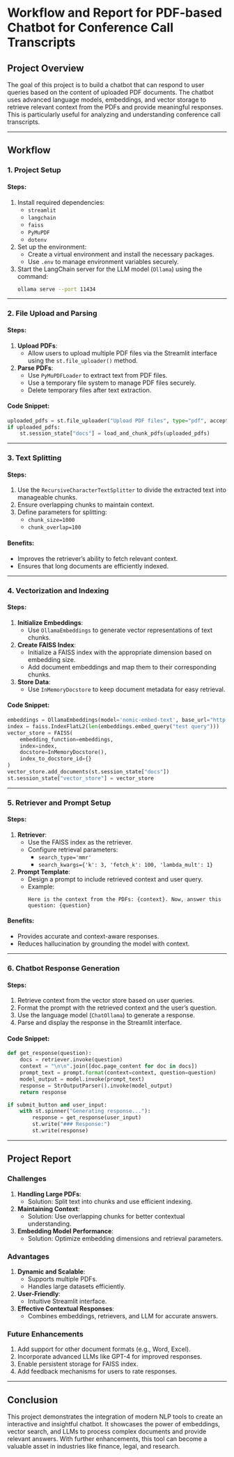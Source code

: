 # Workflow and Report for PDF-based Chatbot for Conference Call Transcripts

## Project Overview
The goal of this project is to build a chatbot that can respond to user queries based on the content of uploaded PDF documents. The chatbot uses advanced language models, embeddings, and vector storage to retrieve relevant context from the PDFs and provide meaningful responses. This is particularly useful for analyzing and understanding conference call transcripts.

---

## Workflow

### 1. **Project Setup**

#### Steps:
1. Install required dependencies:
   - `streamlit`
   - `langchain`
   - `faiss`
   - `PyMuPDF`
   - `dotenv`
2. Set up the environment:
   - Create a virtual environment and install the necessary packages.
   - Use `.env` to manage environment variables securely.
3. Start the LangChain server for the LLM model (`Ollama`) using the command:
   ```bash
   ollama serve --port 11434
   ```

---

### 2. **File Upload and Parsing**

#### Steps:
1. **Upload PDFs**:
   - Allow users to upload multiple PDF files via the Streamlit interface using the `st.file_uploader()` method.
2. **Parse PDFs**:
   - Use `PyMuPDFLoader` to extract text from PDF files.
   - Use a temporary file system to manage PDF files securely.
   - Delete temporary files after text extraction.

#### Code Snippet:
```python
uploaded_pdfs = st.file_uploader("Upload PDF files", type="pdf", accept_multiple_files=True)
if uploaded_pdfs:
    st.session_state["docs"] = load_and_chunk_pdfs(uploaded_pdfs)
```

---

### 3. **Text Splitting**

#### Steps:
1. Use the `RecursiveCharacterTextSplitter` to divide the extracted text into manageable chunks.
2. Ensure overlapping chunks to maintain context.
3. Define parameters for splitting:
   - `chunk_size=1000`
   - `chunk_overlap=100`

#### Benefits:
- Improves the retriever’s ability to fetch relevant context.
- Ensures that long documents are efficiently indexed.

---

### 4. **Vectorization and Indexing**

#### Steps:
1. **Initialize Embeddings**:
   - Use `OllamaEmbeddings` to generate vector representations of text chunks.
2. **Create FAISS Index**:
   - Initialize a FAISS index with the appropriate dimension based on embedding size.
   - Add document embeddings and map them to their corresponding chunks.
3. **Store Data**:
   - Use `InMemoryDocstore` to keep document metadata for easy retrieval.

#### Code Snippet:
```python
embeddings = OllamaEmbeddings(model='nomic-embed-text', base_url="http://localhost:11434")
index = faiss.IndexFlatL2(len(embeddings.embed_query("test query")))
vector_store = FAISS(
    embedding_function=embeddings,
    index=index,
    docstore=InMemoryDocstore(),
    index_to_docstore_id={}
)
vector_store.add_documents(st.session_state["docs"])
st.session_state["vector_store"] = vector_store
```

---

### 5. **Retriever and Prompt Setup**

#### Steps:
1. **Retriever**:
   - Use the FAISS index as the retriever.
   - Configure retrieval parameters:
     - `search_type='mmr'`
     - `search_kwargs={'k': 3, 'fetch_k': 100, 'lambda_mult': 1}`
2. **Prompt Template**:
   - Design a prompt to include retrieved context and user query.
   - Example:
     ```text
     Here is the context from the PDFs: {context}. Now, answer this question: {question}
     ```

#### Benefits:
- Provides accurate and context-aware responses.
- Reduces hallucination by grounding the model with context.

---

### 6. **Chatbot Response Generation**

#### Steps:
1. Retrieve context from the vector store based on user queries.
2. Format the prompt with the retrieved context and the user’s question.
3. Use the language model (`ChatOllama`) to generate a response.
4. Parse and display the response in the Streamlit interface.

#### Code Snippet:
```python
def get_response(question):
    docs = retriever.invoke(question)
    context = "\n\n".join([doc.page_content for doc in docs])
    prompt_text = prompt.format(context=context, question=question)
    model_output = model.invoke(prompt_text)
    response = StrOutputParser().invoke(model_output)
    return response

if submit_button and user_input:
    with st.spinner("Generating response..."):
        response = get_response(user_input)
        st.write("### Response:")
        st.write(response)
```

---

## Project Report

### Challenges
1. **Handling Large PDFs**:
   - Solution: Split text into chunks and use efficient indexing.
2. **Maintaining Context**:
   - Solution: Use overlapping chunks for better contextual understanding.
3. **Embedding Model Performance**:
   - Solution: Optimize embedding dimensions and retrieval parameters.

### Advantages
1. **Dynamic and Scalable**:
   - Supports multiple PDFs.
   - Handles large datasets efficiently.
2. **User-Friendly**:
   - Intuitive Streamlit interface.
3. **Effective Contextual Responses**:
   - Combines embeddings, retrievers, and LLM for accurate answers.

### Future Enhancements
1. Add support for other document formats (e.g., Word, Excel).
2. Incorporate advanced LLMs like GPT-4 for improved responses.
3. Enable persistent storage for FAISS index.
4. Add feedback mechanisms for users to rate responses.

---

## Conclusion
This project demonstrates the integration of modern NLP tools to create an interactive and insightful chatbot. It showcases the power of embeddings, vector search, and LLMs to process complex documents and provide relevant answers. With further enhancements, this tool can become a valuable asset in industries like finance, legal, and research.

